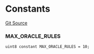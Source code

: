 # Constants
[Git Source](https://github.com/thrackle-io/tron/blob/c8d7d0c68b3a2cdcb9e6e4cb41159f2dda90a8b6/src/client/token/handler/ruleContracts/HandlerAccountApproveDenyOracle.sol)

### MAX_ORACLE_RULES

```solidity
uint8 constant MAX_ORACLE_RULES = 10;
```

